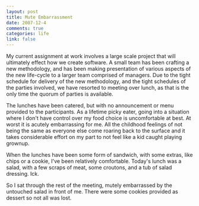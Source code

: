 ```yaml
--- 
layout: post
title: Mute Embarrassment
date: 2007-12-4
comments: true
categories: life
link: false
---
```

My current assignment at work involves a large scale project that will ultimately effect how we create software.  A small team has been crafting a new methodology, and has been making presentation of various aspects of the new life-cycle to a larger team comprised of managers.  Due to the tight schedule for delivery of the new methodology, and the tight schedules of the parties involved, we have resorted to meeting over lunch, as that is the only time the quorum of parties is available.

The lunches have been catered, but with no announcement or menu provided to the participants.  As a lifetime picky eater, going into a situation where I don't have control over my food choice is uncomfortable at best.  At worst it is acutely embarrassing for me.  All the childhood feelings of not being the same as everyone else come roaring back to the surface and it takes considerable effort on my part to not feel like a kid caught playing grownup.

When the lunches have been some form of sandwich, with some extras, like chips or a cookie, I've been relatively comfortable.  Today's lunch was a salad, with a few scraps of meat, some croutons, and a tub of salad dressing.  Ick.

So I sat through the rest of the meeting, mutely embarrassed by the untouched salad in front of me.  There were some cookies provided as dessert so not all was lost.
